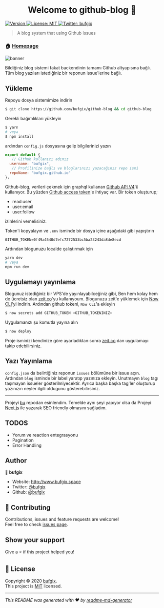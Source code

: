 <h1 align="center">Welcome to github-blog 👋</h1>
<p>
  <a href="https://www.npmjs.com/package/github-blog" target="_blank">
    <img alt="Version" src="https://img.shields.io/npm/v/github-blog.svg">
  </a>
  <a href="https://github.com/bufgix/github-blog/blob/master/LICENSE" target="_blank">
    <img alt="License: MIT" src="https://img.shields.io/badge/License-MIT-yellow.svg" />
  </a>
  <a href="https://twitter.com/bufgix" target="_blank">
    <img alt="Twitter: bufgix" src="https://img.shields.io/twitter/follow/bufgix.svg?style=social" />
  </a>
</p>

> A blog system that using Github Issues 

### 🏠 [Homepage](https://github-blog.now.sh/)

![banner](https://i.hizliresim.com/O5vCIe.png)

Bildiğiniz blog sistemi fakat backendinin tamamı Github altyapısına bağlı. Tüm blog yazıları istediğiniz bir reponun issue'lerine bağlı.

## Yükleme
Repoyu dosya sistemimize indirin

```sh
$ git clone https://github.com/bufgix/github-blog && cd github-blog
```

Gerekli bağımlıkları yükleyin

```sh
$ yarn
# veya
$ npm install
```

ardından `config.js` dosyasına gelip bilgilerinizi yazın

```javascript
export default {
   // Github kullanıcı adınız
  username: "bufgix", 
   // Profilinize bağlı ve bloglarınızı yazacağınız repo ismi
  repoName: "bufgix.github.io"  
};
```

Github-blog, verileri çekmek için graphql kullanan [Github API V4](https://developer.github.com/v4/)'ü kullanıyor. Bu yüzden [Github access token](https://help.github.com/en/github/authenticating-to-github/creating-a-personal-access-token-for-the-command-line)'e ihtiyaç var. Bir token oluşturup;
- read:user
- user:email
- user:follow

izinlerini vemelisiniz. 

Token'i kopyalayın ve `.env` isminde bir dosya içine aşağıdaki gibi yapıştırın
```env
GITHUB_TOKEN=0f49a4540d7efc7272533bc5ba23243da8de8ecd
```
Ardından blogunuzu localde çalıştırmak için

```sh
yarn dev
# veya 
npm run dev
```

## Uygulamayı yayınlama

Blogunuz istediğiniz bir VPS'de yayınlayabilceğiniz gibi, Ben hem kolay hem de ücretsiz olan [zeit.co](https://zeit.co/)'yu kullanıyoum. Blogunuzu zeit'e yüklemek için [Now CLI](https://zeit.co/download)'yi indirin. Ardından github tokeni, `Now CLI`'a ekleyin

```sh
$ now secrets add GITHUB_TOKEN <GITHUB_TOKENINIZ>
```


Uygulamanızı şu komutla yayına alın

```sh
$ now deploy
```
Proje isminizi kendinize göre ayarladıktan sonra [zeit.co](https://zeit.co) dan uygulamayı takip edebilirsiniz.


## Yazı Yayınlama
`config.json` da belirtiğiniz reponun `issues` bölümüne bir issue açın. Ardından `blog` isminde bir label yaratıp yazınıza ekleyin. Unutmayın `blog` tagı taşımayan issueler gösterilmiyecektir. Ayrıca başka başka tag'ler oluşturup yazınızın neyler ilgili oldugunu gösterebilirsiniz.

---
Projeyi [bu](https://github.com/saadpasta/react-blog-github) repodan esinlendim. Temelde aynı şeyi yapıyor olsa da Projeyi [Next.js](https://nextjs.org/) ile yazarak SEO friendly olmasını sağladım.

## TODOS
- Yorum ve reaction entegrasyonu
- Pagination
- Error Handling

## Author

👤 **bufgix**

* Website: http://www.bufgix.space
* Twitter: [@bufgix](https://twitter.com/bufgix)
* Github: [@bufgix](https://github.com/bufgix)

## 🤝 Contributing

Contributions, issues and feature requests are welcome!<br />Feel free to check [issues page](https://github.com/bufgix/github-blog/issues). 

## Show your support

Give a ⭐️ if this project helped you!

## 📝 License

Copyright © 2020 [bufgix](https://github.com/bufgix).<br />
This project is [MIT](https://github.com/bufgix/github-blog/blob/master/LICENSE) licensed.

***
_This README was generated with ❤️ by [readme-md-generator](https://github.com/kefranabg/readme-md-generator)_
